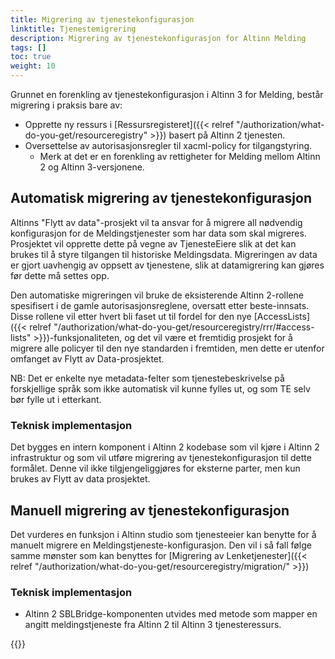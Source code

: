 ```yaml
---
title: Migrering av tjenestekonfigurasjon
linktitle: Tjenestemigrering
description: Migrering av tjenestekonfigurasjon for Altinn Melding
tags: []
toc: true
weight: 10
---
```


Grunnet en forenkling av tjenestekonfigurasjon i Altinn 3 for Melding, består migrering i praksis bare av:

- Opprette ny ressurs i [Ressursregisteret]({{< relref "/authorization/what-do-you-get/resourceregistry" >}}) basert på Altinn 2 tjenesten.
- Oversettelse av autorisasjonsregler til xacml-policy for tilgangstyring.
  - Merk at det er en forenkling av rettigheter for Melding mellom Altinn 2 og Altinn 3-versjonene.

## Automatisk migrering av tjenestekonfigurasjon

Altinns "Flytt av data"-prosjekt vil ta ansvar for å migrere all nødvendig konfigurasjon for de Meldingstjenester som har data som skal migreres.
Prosjektet vil opprette dette på vegne av TjenesteEiere slik at det kan brukes til å styre tilgangen til historiske Meldingsdata.
Migreringen av data er gjort uavhengig av oppsett av tjenestene, slik at datamigrering kan gjøres før dette må settes opp.

Den automatiske migreringen vil bruke de eksisterende Altinn 2-rollene spesifisert i de gamle autorisasjonsreglene, oversatt etter beste-innsats.
Disse rollene vil etter hvert bli faset ut til fordel for den nye [AccessLists]({{< relref "/authorization/what-do-you-get/resourceregistry/rrr/#access-lists" >}})-funksjonaliteten, og det vil være et fremtidig prosjekt for å migrere alle policyer til den nye standarden i fremtiden, men dette er utenfor omfanget av Flytt av Data-prosjektet.

NB: Det er enkelte nye metadata-felter som tjenestebeskrivelse på forskjellige språk som ikke automatisk vil kunne fylles ut, og som TE selv bør fylle ut i etterkant.

### Teknisk implementasjon

Det bygges en intern komponent i Altinn 2 kodebase som vil kjøre i Altinn 2 infrastruktur og som vil utføre migrering av tjenestekonfigurasjon til dette formålet.
Denne vil ikke tilgjengeliggjøres for eksterne parter, men kun brukes av Flytt av data prosjektet.

## Manuell migrering av tjenestekonfigurasjon

Det vurderes en funksjon i Altinn studio som tjenesteeier kan benytte for å manuelt migrere en Meldingstjeneste-konfigurasjon.
Den vil i så fall følge samme mønster som kan benyttes for [Migrering av Lenketjenester]({{< relref "/authorization/what-do-you-get/resourceregistry/migration/" >}})

### Teknisk implementasjon

- Altinn 2 SBLBridge-komponenten utvides med metode som mapper en angitt meldingstjeneste fra Altinn 2 til Altinn 3 tjenesteressurs.

{{<children />}}
